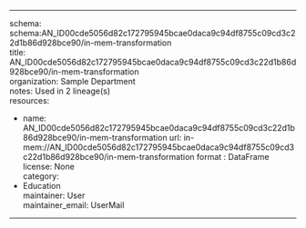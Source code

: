 


---  
schema: schema:AN_ID00cde5056d82c172795945bcae0daca9c94df8755c09cd3c22d1b86d928bce90/in-mem-transformation  
title: AN_ID00cde5056d82c172795945bcae0daca9c94df8755c09cd3c22d1b86d928bce90/in-mem-transformation  
organization: Sample Department  
notes: Used in 2 lineage(s)  
resources:  
  - name: AN_ID00cde5056d82c172795945bcae0daca9c94df8755c09cd3c22d1b86d928bce90/in-mem-transformation 
    url: in-mem://AN_ID00cde5056d82c172795945bcae0daca9c94df8755c09cd3c22d1b86d928bce90/in-mem-transformation 
    format : DataFrame  
license: None  
category:
  - Education  
maintainer: User  
maintainer_email: UserMail  
---